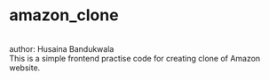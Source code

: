 # amazon_clone
<br>
author: Husaina Bandukwala
<br>
This is a simple frontend practise code for creating clone of Amazon website. 
